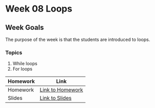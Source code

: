 # Week 08 Loops

## Week Goals
The purpose of the week is that the students are introduced to loops.

### Topics
1. While loops
2. For loops

| Homework | Link |
|----------|------|
| Homework | [Link to Homework](./homework/README.md) |
| Slides | [Link to Slides]() |